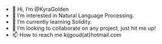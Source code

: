 - 👋 Hi, I’m @KyraGolden
- 👀 I’m interested in Natural Language Processing.
- 🌱 I’m currently learning Solidity.
- 💞️ I’m looking to collaborate on any project, just hit me up!
- 📫 How to reach me kijgoud(at)hotmail.com

<!---
KyraGolden/KyraGolden is a ✨ special ✨ repository because its `README.md` (this file) appears on your GitHub profile.
You can click the Preview link to take a look at your changes.
--->
